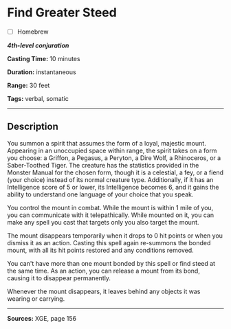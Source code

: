 # Find Greater Steed

- [ ] Homebrew

***4th-level conjuration***

**Casting Time:** 10 minutes

**Duration:** instantaneous

**Range:** 30 feet

**Tags:** verbal, somatic

---

## Description
You summon a spirit that assumes the form of a loyal, majestic mount.
Appearing in an unoccupied space within range, the spirit takes on a form you choose: a Griffon, a Pegasus, a Peryton, a Dire Wolf, a Rhinoceros, or a Saber-Toothed Tiger.
The creature has the statistics provided in the Monster Manual for the chosen form, though it is a celestial, a fey, or a fiend (your choice) instead of its normal creature type.
Additionally, if it has an Intelligence score of 5 or lower, its Intelligence becomes 6, and it gains the ability to understand one language of your choice that you speak.

You control the mount in combat.
While the mount is within 1 mile of you, you can communicate with it telepathically.
While mounted on it, you can make any spell you cast that targets only you also target the mount.

The mount disappears temporarily when it drops to 0 hit points or when you dismiss it as an action.
Casting this spell again re-summons the bonded mount, with all its hit points restored and any conditions removed.

You can't have more than one mount bonded by this spell or find steed at the same time.
As an action, you can release a mount from its bond, causing it to disappear permanently.

Whenever the mount disappears, it leaves behind any objects it was wearing or carrying.

---

**Sources:** XGE, page 156
